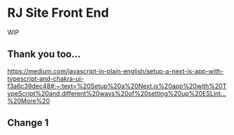 # RJ Site Front End

WIP

## Thank you too...

https://medium.com/javascript-in-plain-english/setup-a-next-js-app-with-typescript-and-chakra-ui-f3a6c39dec48#:~:text=%20Setup%20a%20Next.js%20app%20with%20TypeScript%20and,different%20ways%20of%20setting%20up%20ESLint...%20More%20

## Change 1
